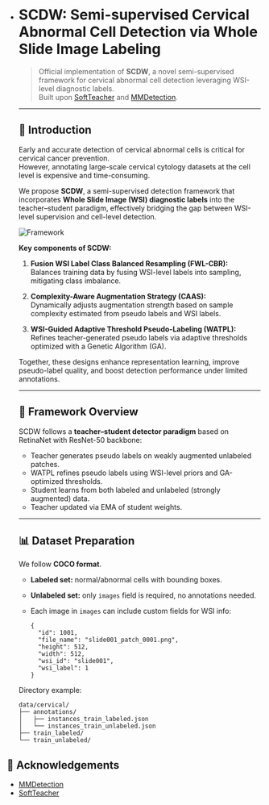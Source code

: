 - # SCDW: Semi-supervised Cervical Abnormal Cell Detection via Whole Slide Image Labeling

  > Official implementation of **SCDW**, a novel semi-supervised framework for cervical abnormal cell detection leveraging WSI-level diagnostic labels.  
  > Built upon [SoftTeacher](https://github.com/microsoft/SoftTeacher) and [MMDetection](https://github.com/open-mmlab/mmdetection).

  ---

  ## 📌 Introduction

  Early and accurate detection of cervical abnormal cells is critical for cervical cancer prevention.  
  However, annotating large-scale cervical cytology datasets at the cell level is expensive and time-consuming.  

  We propose **SCDW**, a semi-supervised detection framework that incorporates **Whole Slide Image (WSI) diagnostic labels** into the teacher–student paradigm, effectively bridging the gap between WSI-level supervision and cell-level detection.  

  ![Framework](assets/framework.png) 

  **Key components of SCDW:**

  1. **Fusion WSI Label Class Balanced Resampling (FWL-CBR):**  
     Balances training data by fusing WSI-level labels into sampling, mitigating class imbalance.  

  2. **Complexity-Aware Augmentation Strategy (CAAS):**  
     Dynamically adjusts augmentation strength based on sample complexity estimated from pseudo labels and WSI labels.  

  3. **WSI-Guided Adaptive Threshold Pseudo-Labeling (WATPL):**  
     Refines teacher-generated pseudo labels via adaptive thresholds optimized with a Genetic Algorithm (GA).  

  Together, these designs enhance representation learning, improve pseudo-label quality, and boost detection performance under limited annotations.

  ---

  ## 🚀 Framework Overview

  SCDW follows a **teacher–student detector paradigm** based on RetinaNet with ResNet-50 backbone:

  - Teacher generates pseudo labels on weakly augmented unlabeled patches.
  - WATPL refines pseudo labels using WSI-level priors and GA-optimized thresholds.
  - Student learns from both labeled and unlabeled (strongly augmented) data.
  - Teacher updated via EMA of student weights.

  ---

  ## 📊 Dataset Preparation

  We follow **COCO format**.

  - **Labeled set:** normal/abnormal cells with bounding boxes.

  - **Unlabeled set:** only `images` field is required, no annotations needed.

  - Each image in `images` can include custom fields for WSI info:

    ```
    {
      "id": 1001,
      "file_name": "slide001_patch_0001.png",
      "height": 512,
      "width": 512,
      "wsi_id": "slide001",
      "wsi_label": 1
    }
    ```

  Directory example:

  ```
  data/cervical/
  ├── annotations/
  │   ├── instances_train_labeled.json
  │   └── instances_train_unlabeled.json
  ├── train_labeled/
  └── train_unlabeled/
  ```

## 🙌 Acknowledgements

- [MMDetection](https://github.com/open-mmlab/mmdetection)
- [SoftTeacher](https://github.com/microsoft/SoftTeacher)

